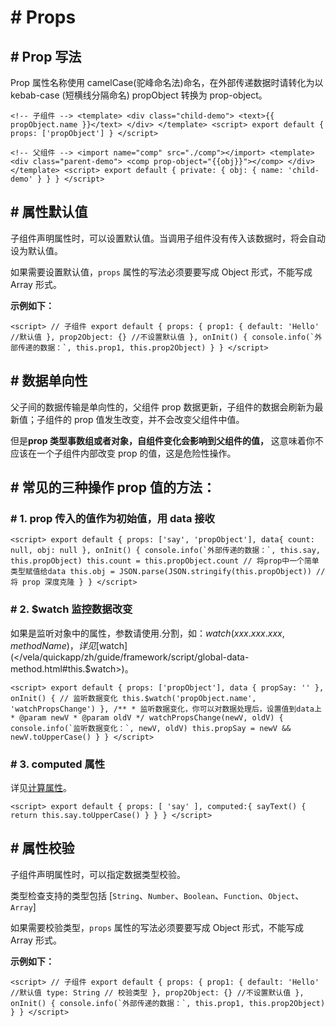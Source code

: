 <!-- 源地址: https://iot.mi.com/vela/quickapp/zh/guide/framework/template/Props.html -->

# # Props

## # Prop 写法

Prop 属性名称使用 camelCase(驼峰命名法)命名，在外部传递数据时请转化为以 kebab-case (短横线分隔命名) propObject 转换为 prop-object。

``` <!-- 子组件 --> <template> <div class="child-demo"> <text>{{ propObject.name }}</text> </div> </template> <script> export default { props: ['propObject'] } </script> ```

``` <!-- 父组件 --> <import name="comp" src="./comp"></import> <template> <div class="parent-demo"> <comp prop-object="{{obj}}"></comp> </div> </template> <script> export default { private: { obj: { name: 'child-demo' } } } </script> ```

## # 属性默认值

子组件声明属性时，可以设置默认值。当调用子组件没有传入该数据时，将会自动设为默认值。

如果需要设置默认值，`props` 属性的写法必须要要写成 Object 形式，不能写成 Array 形式。

**示例如下：**

``` <script> // 子组件 export default { props: { prop1: { default: 'Hello' //默认值 }, prop2Object: {} //不设置默认值 }, onInit() { console.info(`外部传递的数据：`, this.prop1, this.prop2Object) } } </script> ```

## # 数据单向性

父子间的数据传输是单向性的，父组件 prop 数据更新，子组件的数据会刷新为最新值；子组件的 prop 值发生改变，并不会改变父组件中值。

但是**prop 类型事数组或者对象，自组件变化会影响到父组件的值，** 这意味着你不应该在一个子组件内部改变 prop 的值，这是危险性操作。

## # 常见的三种操作 prop 值的方法：

### # 1\. prop 传入的值作为初始值，用 data 接收

``` <script> export default { props: ['say', 'propObject'], data{ count: null, obj: null }, onInit() { console.info(`外部传递的数据：`, this.say, this.propObject) this.count = this.propObject.count // 将prop中一个简单类型赋值给data this.obj = JSON.parse(JSON.stringify(this.propObject)) // 将 prop 深度克隆 } } </script> ```

### # 2\. $watch 监控数据改变

如果是监听对象中的属性，参数请使用.分割，如：$watch(xxx.xxx.xxx, methodName)，详见[$watch](</vela/quickapp/zh/guide/framework/script/global-data-method.html#this.$watch>)。

``` <script> export default { props: ['propObject'], data { propSay: '' }, onInit() { // 监听数据变化 this.$watch('propObject.name', 'watchPropsChange') }, /** * 监听数据变化，你可以对数据处理后，设置值到data上 * @param newV * @param oldV */ watchPropsChange(newV, oldV) { console.info(`监听数据变化：`, newV, oldV) this.propSay = newV && newV.toUpperCase() } } </script> ```

### # 3\. computed 属性

详见[计算属性](</vela/quickapp/zh/guide/framework/template/computed.html>)。

``` <script> export default { props: [ 'say' ], computed:{ sayText() { return this.say.toUpperCase() } } } </script> ```

## # 属性校验

子组件声明属性时，可以指定数据类型校验。

类型检查支持的类型包括 [`String`、`Number`、`Boolean`、`Function`、`Object`、`Array`]

如果需要校验类型，`props` 属性的写法必须要要写成 Object 形式，不能写成 Array 形式。

**示例如下：**

``` <script> // 子组件 export default { props: { prop1: { default: 'Hello' //默认值 type: String // 校验类型 }, prop2Object: {} //不设置默认值 }, onInit() { console.info(`外部传递的数据：`, this.prop1, this.prop2Object) } } </script> ```
